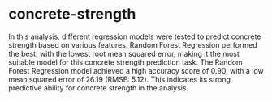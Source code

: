 # concrete-strength
In this analysis, different regression models were tested to predict concrete strength based on various features. Random Forest Regression performed the best, with the lowest root mean squared error, making it the most suitable model for this concrete strength prediction task.
The Random Forest Regression model achieved a high accuracy score of 0.90, with a low mean squared error of 26.19 (RMSE: 5.12). This indicates its strong predictive ability for concrete strength in the analysis.
